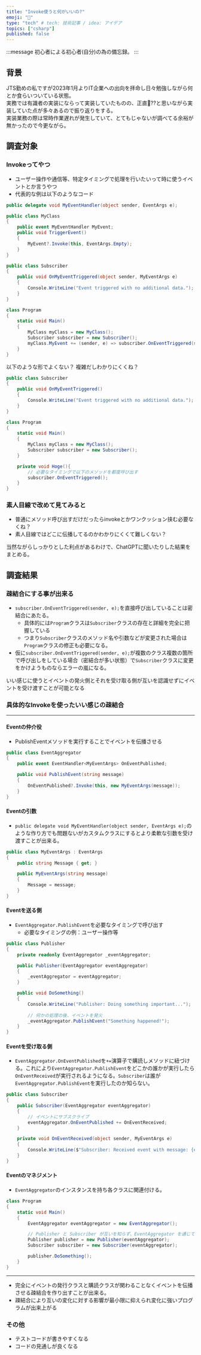 ```yaml
---
title: "Invoke使うと何がいいの?"
emoji: "🤔"
type: "tech" # tech: 技術記事 / idea: アイデア
topics: ["csharp"]
published: false
---
```

:::message
 初心者による初心者(自分)の為の備忘録。
:::

## 背景

JTS勤めの私ですが2023年1月よりIT企業への出向を拝命し日々勉強しながら何とか食らいついている状態。<br>
実務では有識者の実装にならって実装していたものの、正直🤔??と思いながら実装していた点が多々あるので振り返りをする。<br>
実装業務の際は常時作業遅れが発生していて、とてもじゃないが調べてる余裕が無かったので今更ながら。

## 調査対象

### Invokeってやつ

* ユーザー操作や通信等、特定タイミングで処理を行いたいって時に使うイベントとか言うやつ
* 代表的な例は以下のようなコード

```csharp
public delegate void MyEventHandler(object sender, EventArgs e);

public class MyClass
{
    public event MyEventHandler MyEvent;
    public void TriggerEvent()
    {
        MyEvent?.Invoke(this, EventArgs.Empty);
    }
}

public class Subscriber
{
    public void OnMyEventTriggered(object sender, MyEventArgs e)
    {
        Console.WriteLine("Event triggered with no additional data.");
    }
}

class Program
{
    static void Main()
    {
        MyClass myClass = new MyClass();
        Subscriber subscriber = new Subscriber();
        myClass.MyEvent += (sender, e) => subscriber.OnEventTriggered(sender, e);
    }
}
```

以下のような形でよくない？
複雑だしわかりにくくね？

```csharp
public class Subscriber
{
    public void OnMyEventTriggered()
    {
        Console.WriteLine("Event triggered with no additional data.");
    }
}

class Program
{
    static void Main()
    {
        MyClass myClass = new MyClass();
        Subscriber subscriber = new Subscriber();
    }

    private void Hoge(){
        // 必要なタイミングで以下のメソッドを都度呼び出す
        subscriber.OnEventTriggered();
    }
}
```

### 素人目線で改めて見てみると

* 普通にメソッド呼び出すだけだったらinvokeとかワンクッション挟む必要なくね？
* 素人目線ではどこに伝播してるのかわかりにくくて難しくない？

当然ながらしっかりとした利点があるわけで、ChatGPTに聞いたりした結果をまとめる。

## 調査結果

### 疎結合にする事が出来る

* `subscriber.OnEventTriggered(sender, e);`を直接呼び出していることは密結合にあたる。
  * 具体的には`Program`クラスは`Subscriber`クラスの存在と詳細を完全に把握している
  * つまり`Subscriber`クラスのメソッド名や引数などが変更された場合は`Program`クラスの修正も必要になる。
* 仮に`subscriber.OnEventTriggered(sender, e);`が複数のクラス複数の箇所で呼び出しをしている場合（密結合が多い状態）で`Subscriber`クラスに変更をかけようものならエラーの嵐になる。

いい感じに使うとイベントの発火側とそれを受け取る側が互いを認識せずにイベントを受け渡すことが可能となる

### 具体的なInvokeを使ったいい感じの疎結合

---

#### Eventの仲介役

* PublishEventメソッドを実行することでイベントを伝播させる

```csharp
public class EventAggregator
{
    public event EventHandler<MyEventArgs> OnEventPublished;

    public void PublishEvent(string message)
    {
        OnEventPublished?.Invoke(this, new MyEventArgs(message));
    }
}
```

#### Eventの引数

* `public delegate void MyEventHandler(object sender, EventArgs e);`のような作り方でも問題ないがカスタムクラスにするとより柔軟な引数を受け渡すことが出来る。

```csharp
public class MyEventArgs : EventArgs
{
    public string Message { get; }

    public MyEventArgs(string message)
    {
        Message = message;
    }
}
```

#### Eventを送る側

* `EventAggregator.PublishEvent`を必要なタイミングで呼び出す
  * 必要なタイミングの例：ユーザー操作等

```csharp
public class Publisher
{
    private readonly EventAggregator _eventAggregator;

    public Publisher(EventAggregator eventAggregator)
    {
        _eventAggregator = eventAggregator;
    }

    public void DoSomething()
    {
        Console.WriteLine("Publisher: Doing something important...");
        
        // 何かの処理の後、イベントを発火
        _eventAggregator.PublishEvent("Something happened!");
    }
}
```

#### Eventを受け取る側

* `EventAggregator.OnEventPublished`を`+=`演算子で購読しメソッドに紐づける。これにより`EventAggregator.PublishEvent`をどこかの誰かが実行したら`OnEventReceived`が実行されるようになる。`Subscriber`は誰が`EventAggregator.PublishEvent`を実行したのか知らない。

```csharp
public class Subscriber
{
    public Subscriber(EventAggregator eventAggregator)
    {
        // イベントにサブスクライブ
        eventAggregator.OnEventPublished += OnEventReceived;
    }

    private void OnEventReceived(object sender, MyEventArgs e)
    {
        Console.WriteLine($"Subscriber: Received event with message: {e.Message}");
    }
}
```

#### Eventのマネジメント

* `EventAggregator`のインスタンスを持ち各クラスに関連付ける。

```csharp
class Program
{
    static void Main()
    {
        EventAggregator eventAggregator = new EventAggregator();

        // Publisher と Subscriber が互いを知らず、EventAggregator を通じて通信する
        Publisher publisher = new Publisher(eventAggregator);
        Subscriber subscriber = new Subscriber(eventAggregator);

        publisher.DoSomething();
    }
}
```

---

* 完全にイベントの発行クラスと購読クラスが関わることなくイベントを伝播させる疎結合を作り出すことが出来る。
* 疎結合により互いの変化に対する影響が最小限に抑えられ変化に強いプログラムが出来上がる

### その他

* テストコードが書きやすくなる
* コードの見通しが良くなる
